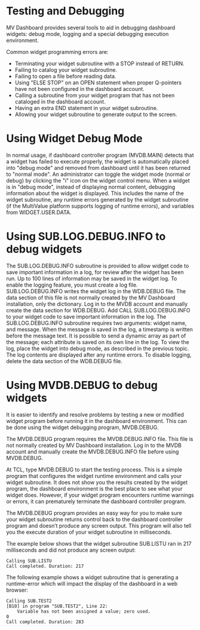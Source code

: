 # Testing and Debugging

<PageHeader />

MV Dashboard provides several tools to aid in debugging dashboard widgets: debug mode, logging and a special debugging execution environment.

Common widget programming errors are:

- Terminating your widget subroutine with a STOP instead of RETURN.
- Failing to catalog your widget subroutine.
- Failing to open a file before reading data.
- Using "ELSE STOP" on an OPEN statement when proper Q-pointers have not been configured in the dashboard account.
- Calling a subroutine from your widget program that has not been cataloged in the dashboard account.
- Having an extra END statement in your widget subroutine.
- Allowing your widget subroutine to generate output to the screen.


# Using Widget Debug Mode

In normal usage, if dashboard controller program (MVDB.MAIN) detects that a widget has failed to execute properly, the widget is automatically placed into "debug mode" and removed from dashboard until it has been returned to "normal mode". An administrator can toggle the widget mode (normal or debug) by clicking the "i" icon on the widget control menu. When a widget is in "debug mode", instead of displaying normal content, debugging information about the widget is displayed. This includes the name of the widget subroutine, any runtime errors generated by the widget subroutine (if the MultiValue platform supports logging of runtime errors), and variables from WIDGET.USER.DATA.

# Using SUB.LOG.DEBUG.INFO to debug widgets

The SUB.LOG.DEBUG.INFO subroutine is provided to allow widget code to save important information in a log, for review after the widget has been run. Up to 100 lines of information may be saved in the widget log. To enable the logging feature, you must create a log file. SUB.LOG.DEBUG.INFO writes the widget log in the WDB.DEBUG file. The data section of this file is not normally created by the MV Dashboard installation, only the dictionary. Log in to the MVDB account and manually create the data section for WDB.DEBUG. Add CALL SUB.LOG.DEBUG.INFO to your widget code to save important information in the log. The SUB.LOG.DEBUG.INFO subroutine requires two arguments: widget name, and message. When the message is saved in the log, a timestamp is written before the message text. It is possible to send a dynamic array as part of the message; each attribute is saved on its own line in the log. To view the log, place the widget into debug mode, as described in the previous topic. The log contents are displayed after any runtime errors. To disable logging, delete the data section of the WDB.DEBUG file.

# Using MVDB.DEBUG to debug widgets

It is easier to identify and resolve problems by testing a new or modified widget program before running it in the dashboard environment. This can be done using the widget debugging program, MVDB.DEBUG.

The MVDB.DEBUG program requires the MVDB.DEBUG.INFO file. This file is not normally created by MV Dashboard installation. Log in to the MVDB account and manually create the MVDB.DEBUG.INFO file before using MVDB.DEBUG.

At TCL, type MVDB.DEBUG to start the testing process. This is a simple program that configures the widget runtime environment and calls your widget subroutine. It does not show you the results created by the widget program, the dashboard environment is the best place to see what your widget does. However, if your widget program encounters runtime warnings or errors, it can prematurely terminate the dashboard controller program.

The MVDB.DEBUG program provides an easy way for you to make sure your widget subroutine returns control back to the dashboard controller program and doesn’t produce any screen output. This program will also tell you the execute duration of your widget subroutine in milliseconds.

The example below shows that the widget subroutine SUB.LISTU ran in 217 milliseconds and did not produce any screen output:

```
Calling SUB.LISTU 
Call completed. Duration: 217
```

The following example shows a widget subroutine that is generating a runtime-error which will impact the display of the dashboard in a web browser:

```
Calling SUB.TEST2 
[B10] in program "SUB.TEST2", Line 22: 
    Variable has not been assigned a value; zero used. 
0 
Call completed. Duration: 283
```
<PageFooter />
